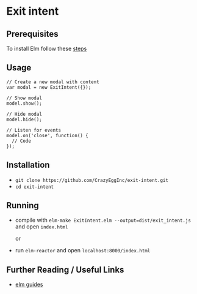 # Exit intent

## Prerequisites

To install Elm follow these [steps](https://guide.elm-lang.org/install.html)

## Usage

```
// Create a new modal with content
var modal = new ExitIntent({});

// Show modal
model.show();

// Hide modal
model.hide();

// Listen for events
model.on('close', function() {
  // Code
});
```


## Installation

* `git clone https://github.com/CrazyEggInc/exit-intent.git`
* `cd exit-intent`

## Running

* compile with `elm-make ExitIntent.elm --output=dist/exit_intent.js`
  and open `index.html`

  or

* run `elm-reactor`
  and open `localhost:8000/index.html`

## Further Reading / Useful Links

* [elm guides](https://guide.elm-lang.org/)

